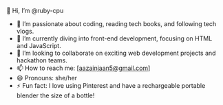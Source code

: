 👋 Hi, I’m @ruby-cpu
- 👀 I’m passionate about coding, reading tech books, and following tech vlogs.
- 🌱 I’m currently diving into front-end development, focusing on HTML and JavaScript.
- 💞️ I’m looking to collaborate on exciting web development projects and hackathon teams.
- 📫 How to reach me: [aazainjaan5@gmail.com]
- 😄 Pronouns: she/her
- ⚡ Fun fact: I love using Pinterest and have a rechargeable portable blender the size of a bottle!

<!---
ruby-cpu/ruby-cpu is a ✨ special ✨ repository because its `README.md` (this file) appears on your GitHub profile.
You can click the Preview link to take a look at your changes.
--->
